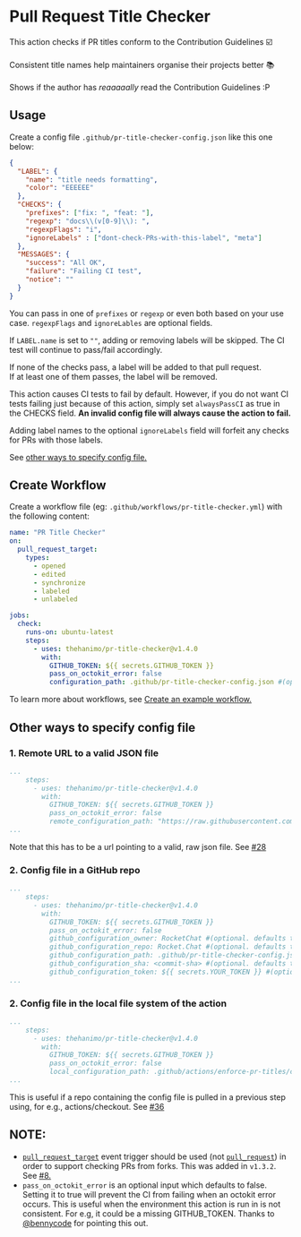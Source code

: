 # Pull Request Title Checker

<!-- prettier-ignore -->
This action checks if PR titles conform to the Contribution Guidelines :ballot_box_with_check: <br/><br/>
Consistent title names help maintainers organise their projects better :books: <br/><br/>
Shows if the author has _reaaaaally_ read the Contribution Guidelines :P

## Usage

Create a config file `.github/pr-title-checker-config.json` like this one below:

```json
{
  "LABEL": {
    "name": "title needs formatting",
    "color": "EEEEEE"
  },
  "CHECKS": {
    "prefixes": ["fix: ", "feat: "],
    "regexp": "docs\\(v[0-9]\\): ",
    "regexpFlags": "i",
    "ignoreLabels" : ["dont-check-PRs-with-this-label", "meta"]
  },
  "MESSAGES": {
    "success": "All OK",
    "failure": "Failing CI test",
    "notice": ""
  }
}
```
You can pass in one of `prefixes` or `regexp` or even both based on your use case. `regexpFlags` and `ignoreLables` are optional fields.

If `LABEL.name` is set to `""`, adding or removing labels will be skipped. The CI test will continue to pass/fail accordingly.

If none of the checks pass, a label will be added to that pull request. \
If at least one of them passes, the label will be removed.

This action causes CI tests to fail by default. However, if you do not want CI tests failing just because of this action, simply set `alwaysPassCI` as true in the CHECKS field. **An invalid config file will always cause the action to fail.**

Adding label names to the optional `ignoreLabels` field will forfeit any checks for PRs with those labels.

See [other ways to specify config file.](#other-ways-to-specify-config-file)

## Create Workflow

Create a workflow file (eg: `.github/workflows/pr-title-checker.yml`) with the following content:

```yaml
name: "PR Title Checker"
on:
  pull_request_target:
    types:
      - opened
      - edited
      - synchronize
      - labeled
      - unlabeled

jobs:
  check:
    runs-on: ubuntu-latest
    steps:
      - uses: thehanimo/pr-title-checker@v1.4.0
        with:
          GITHUB_TOKEN: ${{ secrets.GITHUB_TOKEN }}
          pass_on_octokit_error: false
          configuration_path: .github/pr-title-checker-config.json #(optional. defaults to .github/pr-title-checker-config.json)
```

To learn more about workflows, see [Create an example workflow.](https://docs.github.com/en/actions/using-workflows/about-workflows#create-an-example-workflow)

## Other ways to specify config file

### 1. Remote URL to a valid JSON file
```yaml
...
    steps:
      - uses: thehanimo/pr-title-checker@v1.4.0
        with:
          GITHUB_TOKEN: ${{ secrets.GITHUB_TOKEN }}
          pass_on_octokit_error: false
          remote_configuration_path: "https://raw.githubusercontent.com/grpc/grpc/master/.github/pr_title_checker_config.json"
...
```
Note that this has to be a url pointing to a valid, raw json file. See [#28](https://github.com/thehanimo/pr-title-checker/issues/28)

### 2. Config file in a GitHub repo
```yaml
...
    steps:
      - uses: thehanimo/pr-title-checker@v1.4.0
        with:
          GITHUB_TOKEN: ${{ secrets.GITHUB_TOKEN }}
          pass_on_octokit_error: false
          github_configuration_owner: RocketChat #(optional. defaults to the owner of the repo in which the action is run)
          github_configuration_repo: Rocket.Chat #(optional. defaults to the repo in which the action is run)
          github_configuration_path: .github/pr-title-checker-config.json #(optional. defaults to .github/pr-title-checker-config.json)
          github_configuration_sha: <commit-sha> #(optional. defaults to the latest commit sha)
          github_configuration_token: ${{ secrets.YOUR_TOKEN }} #(optional. defaults to GITHUB_TOKEN)
...
```

### 2. Config file in the local file system of the action
```yaml
...
    steps:
      - uses: thehanimo/pr-title-checker@v1.4.0
        with:
          GITHUB_TOKEN: ${{ secrets.GITHUB_TOKEN }}
          pass_on_octokit_error: false
          local_configuration_path: .github/actions/enforce-pr-titles/config.json
...
```
This is useful if a repo containing the config file is pulled in a previous step using, for e.g., actions/checkout. See [#36](https://github.com/thehanimo/pr-title-checker/issues/36)


## NOTE:
* [`pull_request_target`](https://docs.github.com/en/actions/learn-github-actions/events-that-trigger-workflows#pull_request_target) event trigger should be used (not [`pull_request`](https://docs.github.com/en/actions/learn-github-actions/events-that-trigger-workflows#pull_request)) in order to support checking PRs from forks. This was added in `v1.3.2`. See [#8.](https://github.com/thehanimo/pr-title-checker/issues/8)
* `pass_on_octokit_error` is an optional input which defaults to false. Setting it to true will prevent the CI from failing when an octokit error occurs. This is useful when the environment this action is run in is not consistent. For e.g, it could be a missing GITHUB_TOKEN. Thanks to [@bennycode](https://github.com/bennycode) for pointing this out.
